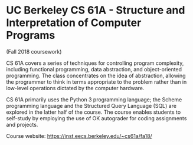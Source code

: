 # UC Berkeley CS 61A - Structure and Interpretation of Computer Programs 
(Fall 2018 coursework)

CS 61A covers a series of techniques for controlling program complexity, including functional programming, data abstraction, and object-oriented programming. The class concentrates on the idea of abstraction, allowing the programmer to think in terms appropriate to the problem rather than in low-level operations dictated by the computer hardware. 

CS 61A primarily uses the Python 3 programming language; the Scheme programming language and the Structured Query Language (SQL) are explored in the latter half of the course. The course enables students to self-study by employing the use of OK autograder for coding assignments and projects.

Course website: https://inst.eecs.berkeley.edu/~cs61a/fa18/
